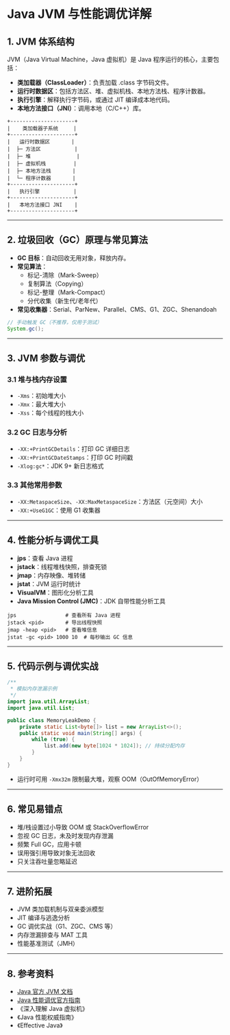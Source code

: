 <!-- /**
 * JVM与性能调优
 * @description Java 虚拟机原理与性能优化方法
 */ -->

# Java JVM 与性能调优详解

## 1. JVM 体系结构

JVM（Java Virtual Machine，Java 虚拟机）是 Java 程序运行的核心，主要包括：
- **类加载器（ClassLoader）**：负责加载 .class 字节码文件。
- **运行时数据区**：包括方法区、堆、虚拟机栈、本地方法栈、程序计数器。
- **执行引擎**：解释执行字节码，或通过 JIT 编译成本地代码。
- **本地方法接口（JNI）**：调用本地（C/C++）库。

```
+---------------------+
|    类加载器子系统     |
+---------------------+
|   运行时数据区       |
|  ├─ 方法区           |
|  ├─ 堆               |
|  ├─ 虚拟机栈         |
|  ├─ 本地方法栈       |
|  └─ 程序计数器       |
+---------------------+
|   执行引擎           |
+---------------------+
|   本地方法接口 JNI    |
+---------------------+
```

---

## 2. 垃圾回收（GC）原理与常见算法

- **GC 目标**：自动回收无用对象，释放内存。
- **常见算法**：
  - 标记-清除（Mark-Sweep）
  - 复制算法（Copying）
  - 标记-整理（Mark-Compact）
  - 分代收集（新生代/老年代）
- **常见收集器**：Serial、ParNew、Parallel、CMS、G1、ZGC、Shenandoah

```java
// 手动触发 GC（不推荐，仅用于测试）
System.gc();
```

---

## 3. JVM 参数与调优

### 3.1 堆与栈内存设置
- `-Xms`：初始堆大小
- `-Xmx`：最大堆大小
- `-Xss`：每个线程的栈大小

### 3.2 GC 日志与分析
- `-XX:+PrintGCDetails`：打印 GC 详细日志
- `-XX:+PrintGCDateStamps`：打印 GC 时间戳
- `-Xlog:gc*`：JDK 9+ 新日志格式

### 3.3 其他常用参数
- `-XX:MetaspaceSize`、`-XX:MaxMetaspaceSize`：方法区（元空间）大小
- `-XX:+UseG1GC`：使用 G1 收集器

---

## 4. 性能分析与调优工具

- **jps**：查看 Java 进程
- **jstack**：线程堆栈快照，排查死锁
- **jmap**：内存映像、堆转储
- **jstat**：JVM 运行时统计
- **VisualVM**：图形化分析工具
- **Java Mission Control (JMC)**：JDK 自带性能分析工具

```shell
jps                # 查看所有 Java 进程
jstack <pid>       # 导出线程快照
jmap -heap <pid>   # 查看堆信息
jstat -gc <pid> 1000 10  # 每秒输出 GC 信息
```

---

## 5. 代码示例与调优实战

```java
/**
 * 模拟内存泄漏示例
 */
import java.util.ArrayList;
import java.util.List;

public class MemoryLeakDemo {
    private static List<byte[]> list = new ArrayList<>();
    public static void main(String[] args) {
        while (true) {
            list.add(new byte[1024 * 1024]); // 持续分配内存
        }
    }
}
```

- 运行时可用 `-Xmx32m` 限制最大堆，观察 OOM（OutOfMemoryError）

---

## 6. 常见易错点
- 堆/栈设置过小导致 OOM 或 StackOverflowError
- 忽视 GC 日志，未及时发现内存泄漏
- 频繁 Full GC，应用卡顿
- 误用强引用导致对象无法回收
- 只关注吞吐量忽略延迟

---

## 7. 进阶拓展
- JVM 类加载机制与双亲委派模型
- JIT 编译与逃逸分析
- GC 调优实战（G1、ZGC、CMS 等）
- 内存泄漏排查与 MAT 工具
- 性能基准测试（JMH）

---

## 8. 参考资料
- [Java 官方 JVM 文档](https://docs.oracle.com/javase/specs/jvms/se17/html/index.html)
- [Java 性能调优官方指南](https://docs.oracle.com/javase/8/docs/technotes/guides/vm/performance-enhancements-7.html)
- 《深入理解 Java 虚拟机》
- 《Java 性能权威指南》
- 《Effective Java》
